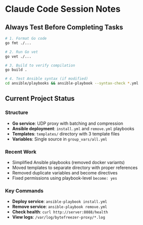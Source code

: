 # Claude Code Session Notes

## Always Test Before Completing Tasks

```bash
# 1. Format Go code
go fmt ./...

# 2. Run Go vet
go vet ./...

# 3. Build to verify compilation
go build .

# 4. Test Ansible syntax (if modified)
cd ansible/playbooks && ansible-playbook --syntax-check *.yml
```

## Current Project Status

### Structure
- **Go service**: UDP proxy with batching and compression
- **Ansible deployment**: `install.yml` and `remove.yml` playbooks
- **Templates**: `templates/` directory with 3 template files
- **Variables**: Single source in `group_vars/all.yml`

### Recent Work
- Simplified Ansible playbooks (removed docker variants)
- Moved templates to separate directory with proper references
- Removed duplicate variables and become directives
- Fixed permissions using playbook-level `become: yes`

### Key Commands
- **Deploy service**: `ansible-playbook install.yml`
- **Remove service**: `ansible-playbook remove.yml`
- **Check health**: `curl http://server:8088/health`
- **View logs**: `/var/log/bytefreezer-proxy/*.log`